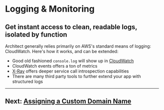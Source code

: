 # Logging & Monitoring

## Get instant access to clean, readable logs, isolated by function


Architect generally relies primarily on AWS's standard means of logging: CloudWatch. Here's how it works, and can be extended:

- Good old fashioned `console.log` will show up in [CloudWatch](https://aws.amazon.com/cloudwatch/)
- CloudWatch events offers a ton of metrics
- [X-Ray](https://aws.amazon.com/xray/) offers deeper service call introspection capabilities
- There are many third party tools to further extend your app with structured logs

<hr>


## Next: [Assigning a Custom Domain Name](/guides/custom-dns)
